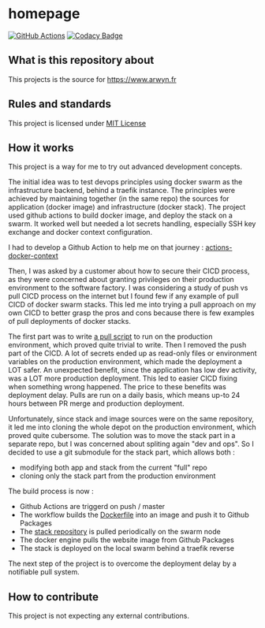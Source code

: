 # homepage

[![GitHub Actions](https://img.shields.io/endpoint.svg?url=https%3A%2F%2Factions-badge.atrox.dev%2Farwynfr%2Fhomepage%2Fbadge)](https://actions-badge.atrox.dev/arwynfr/homepage/goto)
[![Codacy Badge](https://app.codacy.com/project/badge/Grade/aa07f8b632df461d875388e6ea429d07)](https://www.codacy.com/gh/ArwynFr/stack-homepage/dashboard?utm_source=github.com&amp;utm_medium=referral&amp;utm_content=ArwynFr/stack-homepage&amp;utm_campaign=Badge_Grade)

## What is this repository about

This projects is the source for <https://www.arwyn.fr>

## Rules and standards

This project is licensed under [MIT License](/LICENSE)

## How it works

This project is a way for me to try out advanced development concepts.

The initial idea was to test devops principles using docker swarm as the infrastructure backend, behind a traefik instance. The principles were achieved by maintaining together (in the same repo) the sources for application (docker image) and infrastructure (docker stack). The project used github actions to build docker image, and deploy the stack on a swarm. It worked well but needed a lot secrets handling, especially SSH key exchange and docker context configuration.

I had to develop a Github Action to help me on that journey : [actions-docker-context](https://github.com/ArwynFr/actions-docker-context)

Then, I was asked by a customer about how to secure their CICD process, as they were concerned about granting privileges on their production environment to the software factory. I was considering a study of push vs pull CICD process on the internet but I found few if any example of pull CICD of docker swarm stacks. This led me into trying a pull approach on my own CICD to better grasp the pros and cons because there is few examples of pull deployments of docker stacks.

The first part was to write [a pull script](/stack/pull.sh) to run on the production environment, which proved quite trivial to write. Then I removed the push part of the CICD. A lot of secrets ended up as read-only files or environment variables on the production environment, which made the deployment a LOT safer. An unexpected benefit, since the application has low dev activity, was a LOT more production deployment. This led to easier CICD fixing when something wrong happened. The price to these benefits was deployment delay. Pulls are run on a daily basis, which means up-to 24 hours between PR merge and production deployment.

Unfortunately, since stack and image sources were on the same repository, it led me into cloning the whole depot on the production environment, which proved quite cubersome. The solution was to move the stack part in a separate repo, but I was concerned about spliting again "dev and ops". So I decided to use a git submodule for the stack part, which allows both :
*   modifying both app and stack from the current "full" repo
*   cloning only the stack part from the production environment

The build process is now :
*   Github Actions are triggerd on push / master
*   The workflow builds the [Dockerfile](/src/Dockerfile) into an image and push it to Github Packages
*   The [stack repository](https://github.com/arwynfr/homepage-stack) is pulled periodically on the swarm node
*   The docker engine pulls the website image from Github Packages
*   The stack is deployed on the local swarm behind a traefik reverse

The next step of the project is to overcome the deployment delay by a notifiable pull system.

## How to contribute

This project is not expecting any external contributions.

